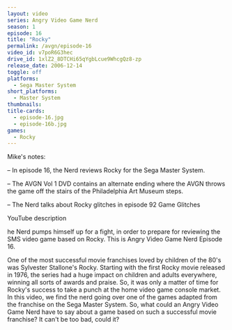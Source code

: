 ```yaml
---
layout: video
series: Angry Video Game Nerd
season: 1
episode: 16
title: "Rocky"
permalink: /avgn/episode-16
video_id: v7poR6G3hec
drive_id: 1xlZ2_8DTCHi65qYgbLcue9WhcgQz8-zp
release_date: 2006-12-14
toggle: off
platforms: 
  - Sega Master System
short_platforms:
  - Master System
thumbnails: 
title-cards: 
  - episode-16.jpg
  - episode-16b.jpg
games: 
  - Rocky
---
```


<p class="mikes-notes">Mike's notes:</p>

– In episode 16, the Nerd reviews Rocky for the Sega Master System.

– The AVGN Vol 1 DVD contains an alternate ending where the AVGN throws the game off the stairs of the Philadelphia Art Museum steps.

– The Nerd talks about Rocky glitches in episode 92 Game Glitches

<p class="yt-description">YouTube description</p>

he Nerd pumps himself up for a fight, in order to prepare for reviewing the SMS video game based on Rocky. This is Angry Video Game Nerd Episode 16.

One of the most successful movie franchises loved by children of the 80's was Sylvester Stallone's Rocky. Starting with the first Rocky movie released in 1976, the series had a huge impact on children and adults everywhere, winning all sorts of awards and praise. So, it was only a matter of time for Rocky's success to take a punch at the home video game console market. In this video, we find the nerd going over one of the games adapted from the franchise on the Sega Master System. So, what could an Angry Video Game Nerd have to say about a game based on such a successful movie franchise? It can't be too bad, could it?